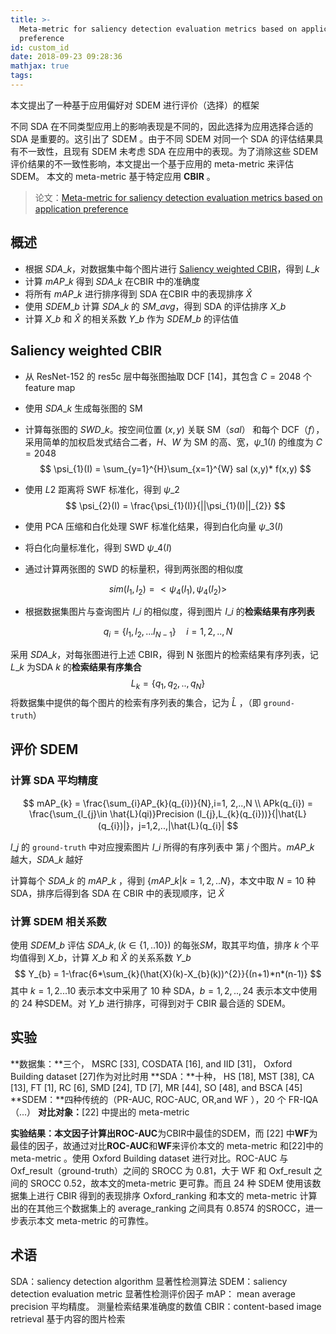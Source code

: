 ```yaml
---
title: >-
  Meta-metric for saliency detection evaluation metrics based on application
  preference
id: custom_id
date: 2018-09-23 09:28:36
mathjax: true
tags:
---
```


本文提出了一种基于应用偏好对 SDEM 进行评价（选择）的框架

<!-- more -->

不同 SDA 在不同类型应用上的影响表现是不同的，因此选择为应用选择合适的 SDA 是重要的。这引出了 SDEM 。由于不同 SDEM 对同一个 SDA 的评估结果具有不一致性，且现有 SDEM 未考虑 SDA 在应用中的表现。为了消除这些 SDEM 评价结果的不一致性影响，本文提出一个基于应用的 meta-metric 来评估 SDEM。	本文的 meta-metric 基于特定应用 **CBIR** 。

> 论文：[Meta-metric for saliency detection evaluation metrics based on application preference](https://doi.org/10.1007/s11042-018-5863-2)



## 概述

* 根据 $SDA\_{k}$，对数据集中每个图片进行 [Saliency weighted CBIR](#Saliency-weighted-CBIR)，得到 $L\_{k}$
* 计算 $mAP\_{k}$ 得到 $SDA\_{k}$ 在CBIR 中的准确度
* 将所有 $mAP\_{k}$ 进行排序得到 SDA 在CBIR 中的表现排序 $\hat{X}$
* 使用 $SDEM\_{b}$ 计算 $SDA\_{k}$ 的 $SM\_{avg}$，得到 SDA 的评估排序 $X\_{b}$
* 计算 $X\_{b}$ 和 $\hat{X}$  的相关系数 $Y\_{b}$ 作为 $SDEM\_{b}$ 的评估值



## Saliency weighted CBIR

* 从 ResNet-152 的 res5c 层中每张图抽取 DCF [14]，其包含 $C=2048$ 个 feature map

* 使用  $SDA\_{k}$ 生成每张图的 SM 

* 计算每张图的 $SWD\_{k}$。按空间位置 $(x,y)$ 关联 SM（$sal$） 和每个 DCF（$f$），采用简单的加权启发式结合二者，$H$、$W$ 为 SM 的高、宽，$\psi\_{1}(I)$ 的维度为 $C=2048$
$$
  \psi_{1}(I) = \sum_{y=1}^{H}\sum_{x=1}^{W} sal (x,y)* f(x,y)
$$

* 使用 $L2$ 距离将 SWF 标准化，得到 $\psi\_{2}$
$$
  \psi_{2}(I) = \frac{\psi_{1}(I)}{||\psi_{1}(I)||_{2}}
$$

* 使用 PCA 压缩和白化处理 SWF 标准化结果，得到白化向量 $\psi\_{3}(I)$
* 将白化向量标准化，得到 SWD $\psi\_{4}(I)$

* 通过计算两张图的 SWD 的标量积，得到两张图的相似度

$$
sim (I_{1}, I_{2}) = <\psi_{4}(I_{1}),\psi_{4}(I_{2})>
$$

* 根据数据集图片与查询图片 $I\_{i}$ 的相似度，得到图片 $I\_{i}$ 的**检索结果有序列表**

$$
q_{i} = \{l_{1}, l_{2}, ...l_{N-1} \}\quad i=1,2,..,N
$$

采用 $SDA\_{k}$，对每张图进行上述 CBIR，得到 N 张图片的检索结果有序列表，记 $L\_{k}$ 为SDA $k$ 的**检索结果有序集合**
$$
L_{k} = \{q_{1},q_{2},..,q_{N}\}
$$
将数据集中提供的每个图片的检索有序列表的集合，记为 $\hat{L}$ ，（即 `ground-truth`）



## 评价 SDEM

### 计算 SDA 平均精度

$$
mAP_{k} = \frac{\sum_{i}AP_{k}(q_{i})}{N},i=1, 2,..,N \\
APk(q_{i}) = \frac{\sum_{l_{j}\in \hat{L}(qi)}Precision (l_{j},L_{k}(q_{i}))}{|\hat{L}(q_{i})|}，j=1,2,..,|\hat{L}(q_{i}|
$$

$l\_{j}$ 的 `ground-truth` 中对应搜索图片 $I\_{i}$ 所得的有序列表中 第 $j$ 个图片。$mAP\_{k}$ 越大，$SDA\_{k}$ 越好

计算每个 $SDA\_{k}$ 的 $mAP\_{k}$ ，得到 $\{mAP\_{k} |k=1,2,..N\}$，本文中取 $N=10$ 种SDA，排序后得到各 SDA 在 CBIR 中的表现顺序，记 $\hat{X}$



### 计算 SDEM 相关系数

使用 $SDEM\_{b}$ 评估 $SDA\_{k}, (k\in\{1,..10\})$ 的每张$SM$，取其平均值，排序 $k$ 个平均值得到 $X\_{b}$，计算 $X\_{b}$ 和 $\hat{X}$ 的关系系数 $Y\_{b}$
$$
Y_{b} = 1-\frac{6*\sum_{k}(\hat{X}(k)-X_{b}(k))^{2}}{(n+1)*n*(n-1)}
$$
其中 $k=1, 2...10$ 表示本文中采用了 10 种 SDA，$b=1,2,..,24$ 表示本文中使用的 24 种SDEM。对 $Y\_{b}$ 进行排序，可得到对于 CBIR 最合适的 SDEM。



## 实验

**数据集：**三个， MSRC [33], COSDATA [16], and IID [31]， Oxford Building dataset [27]作为对比时用
**SDA：**十种， HS [18], MST [38], CA [13], FT [1], RC [6], SMD [24], TD [7], MR [44], SO [48], and BSCA [45]
**SDEM：**四种传统的（PR-AUC, ROC-AUC, OR,and WF ），20 个 FR-IQA（...）
**对比对象：**[22] 中提出的 meta-metric 

**实验结果：**本文因子计算出**ROC-AUC**为CBIR中最佳的SDEM，而 [22] 中**WF**为最佳的因子，故通过对比**ROC-AUC**和**WF**来评价本文的 meta-metric 和[22]中的 meta-metric 。使用 Oxford Building dataset 进行对比。ROC-AUC 与 Oxf_result（ground-truth）之间的 SROCC 为 0.81，大于 WF 和 Oxf_result 之间的 SROCC 0.52，故本文的meta-metric 更可靠。而且 24 种 SDEM 使用该数据集上进行 CBIR 得到的表现排序 Oxford_ranking 和本文的 meta-metric 计算出的在其他三个数据集上的 average_ranking 之间具有 0.8574 的SROCC，进一步表示本文 meta-metric 的可靠性。



## 术语
SDA：saliency detection algorithm 显著性检测算法
SDEM：saliency detection evaluation metric 显著性检测评价因子
mAP： mean average precision 平均精度。 测量检索结果准确度的数值
CBIR：content-based image retrieval 基于内容的图片检索
